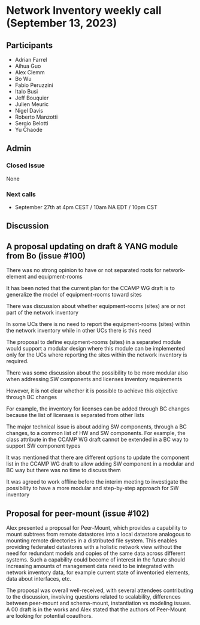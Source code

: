 # Network Inventory weekly call (September 13, 2023)

## Participants

- Adrian Farrel
- Aihua Guo
- Alex Clemm
- Bo Wu
- Fabio Peruzzini
- Italo Busi
- Jeff Bouquier
- Julien Meuric
- Nigel Davis
- Roberto Manzotti
- Sergio Belotti
- Yu Chaode

## Admin

### Closed Issue

None

### Next calls

- September 27th at 4pm CEST / 10am NA EDT / 10pm CST

## Discussion

## A proposal updating on draft & YANG module from Bo (issue #100)

There was no strong opinion to have or not separated roots for network-element and equipment-rooms

It has been noted that the current plan for the CCAMP WG draft is to generalize the model of equipment-rooms toward sites

There was discussion about whether equipment-rooms (sites) are or not part of the network inventory

In some UCs there is no need to report the equipment-rooms (sites) within the network inventory while in other UCs there is this need

The proposal to define equipment-rooms (sites) in a separated module would support a modular design where this module can be implemented only for the UCs where reporting the sites within the network inventory is required.

There was some discussion about the possibility to be more modular also when addressing SW components and licenses inventory requirements

However, it is not clear whether it is possible to achieve this objective through BC changes

For example, the inventory for licenses can be added through BC changes because the list of licenses is separated from other lists

The major technical issue is about adding SW components, through a BC changes, to a common list of HW and SW components. For example, the class attribute in the CCAMP WG draft cannot be extended in a BC way to support SW component types

It was mentioned that there are different options to update the component list in the CCAMP WG draft to allow adding SW component in a modular and BC way but there was no time to discuss them

It was agreed to work offline before the interim meeting to investigate the possibility to have a more modular and step-by-step approach for SW inventory

## Proposal for peer-mount (issue #102)

Alex presented a proposal for Peer-Mount, which provides a capability to mount subtrees from remote datastores into a local datastore analogous to mounting remote directories in a distributed file system.  This enables providing federated datastores with a holistic network view without the need for redundant models and copies of the same data across different systems.  Such a capability could become of interest in the future should increasing amounts of management data need to be integrated with network inventory data, for example current state of inventoried elements, data about interfaces, etc.  

The proposal was overall well-received, with several attendees contributing to the discussion, involving questions related to scalability, differences between peer-mount and schema-mount, instantiation vs modeling issues.  A 00 draft is in the works and Alex stated that the authors of Peer-Mount are looking for potential coauthors.  
